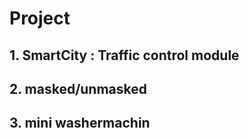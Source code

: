 # Project

## 1. SmartCity : Traffic control module

## 2. masked/unmasked

## 3. mini washermachin

